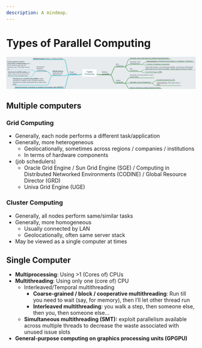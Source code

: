 ```yaml
---
description: A mindmap.
---
```


# Types of Parallel Computing

![](../.gitbook/assets/image%20%286%29.png)

## Multiple computers

### Grid Computing

* Generally, each node performs a different task/application
* Generally, more heterogeneous
  * Geolocationally, sometimes across regions / companies / institutions
  * In terms of hardware components
* \(job schedulers\)
  * Oracle Grid Engine / Sun Grid Engine \(SGE\) / Computing in Distributed Networked Environments \(CODINE\) / Global Resource Director \(GRD\)
  * Univa Grid Engine \(UGE\)

### Cluster Computing

* Generally, all nodes perform same/similar tasks
* Generally, more homogeneous
  * Usually connected by LAN
  * Geolocationally, often same server stack
* May be viewed as a single computer at times

## Single Computer

* **Multiprocessing**: Using &gt;1 \(Cores of\) CPUs
* **Multithreading**: Using only one \(core of\) CPU
  * Interleaved/Temporal multithreading
    * **Coarse-grained / block / cooperative multithreading**: Run till you need to wait \(say, for memory\), then I’ll let other thread run
    * **Interleaved multithreading**: you walk a step, then someone else, then you, then someone else…
  * **Simultaneous multithreading \(SMT\):** exploit parallelism available across multiple threads to decrease the waste associated with unused issue slots 
* **General-purpose computing on graphics processing units \(GPGPU\)**

